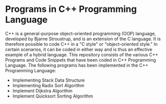 # Programs in C++ Programming Language 

C++ is a general-purpose object-oriented programming (OOP) language, developed by Bjarne Stroustrup, and is an extension of the C language.
It is therefore possible to code C++ in a "C style" or "object-oriented style." In certain scenarios, it can be coded in either way and 
is thus an effective example of a hybrid language. This repository consists of the various C++ Programs and Code Snippets that have been 
coded in C++ Programming Language. The following programs has been implemented in the C++ Programming Language: 

- Implementing Stack Data Structure 
- Implementing Radix Sort Algorithm 
- Implement Dijkstra Algorithm
- Implement Quicksort Sorting Algorithm
